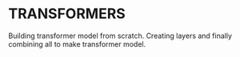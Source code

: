 # TRANSFORMERS
Building transformer model from scratch. Creating layers and finally combining all to make transformer model.
